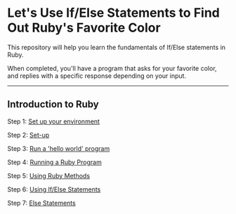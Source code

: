 # Let's Use If/Else Statements to Find Out Ruby's Favorite Color
This repository will help you learn the fundamentals of If/Else statements in Ruby.

When completed, you'll have a program that asks for your favorite color, and replies with a specific response depending on your input.

--------------------------------------------------------------------------------------------------------------------------------------------------------------------

## Introduction to Ruby

Step 1: [Set up your environment](https://github.com/Zi-Tao/ruby-course/issues/1)

Step 2: [Set-up](https://github.com/Zi-Tao/ruby-course/issues/1)

Step 3: [Run a 'hello world' program](https://github.com/Zi-Tao/ruby-course/issues/2)

Step 4: [Running a Ruby Program](https://github.com/Zi-Tao/ruby-course/issues/2)

Step 5: [Using Ruby Methods](https://github.com/Zi-Tao/ruby-course/issues/3)

Step 6: [Using If/Else Statements](https://github.com/Zi-Tao/ruby-course/issues/4)

Step 7: [Else Statements](https://github.com/Zi-Tao/ruby-course/issues/4)
